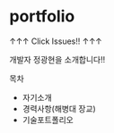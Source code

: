 # portfolio

↑↑↑ Click Issues!! ↑↑↑  

개발자 정광현을 소개합니다!!

목차
  - 자기소개
  - 경력사항(해병대 장교)
  - 기술포트폴리오
  
